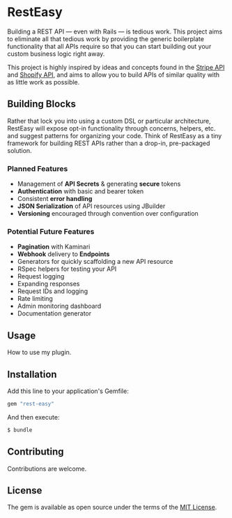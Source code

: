# RestEasy

Building a REST API — even with Rails — is tedious work. This project aims to eliminate all that tedious work by providing the generic boilerplate functionality that all APIs require so that you can start building out your custom business logic right away.

This project is highly inspired by ideas and concepts found in the [Stripe API](https://stripe.com/docs/api) and [Shopify API](https://shopify.dev/docs/api/admin-rest), and aims to allow you to build APIs of similar quality with as little work as possible.

## Building Blocks

Rather that lock you into using a custom DSL or particular architecture, RestEasy will expose opt-in functionality through concerns, helpers, etc. and suggest patterns for organizing your code. Think of RestEasy as a tiny framework for building REST APIs rather than a drop-in, pre-packaged solution.

### Planned Features

- Management of **API Secrets** & generating **secure** tokens
- **Authentication** with basic and bearer token
- Consistent **error handling**
- **JSON Serialization** of API resources using JBuilder
- **Versioning** encouraged through convention over configuration

### Potential Future Features

- **Pagination** with Kaminari
- **Webhook** delivery to **Endpoints**
- Generators for quickly scaffolding a new API resource
- RSpec helpers for testing your API
- Request logging
- Expanding responses
- Request IDs and logging
- Rate limiting
- Admin monitoring dashboard
- Documentation generator

## Usage

How to use my plugin.

## Installation

Add this line to your application's Gemfile:

```ruby
gem "rest-easy"
```

And then execute:
```bash
$ bundle
```

## Contributing

Contributions are welcome.

## License

The gem is available as open source under the terms of the [MIT License](https://opensource.org/licenses/MIT).
